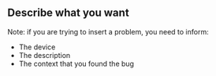 ## Describe what you want

Note: if you are trying to insert a problem, you need to inform:
- The device
- The description
- The context that you found the bug
